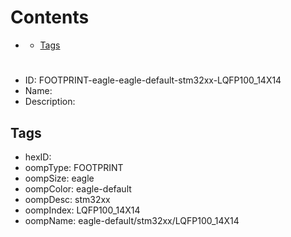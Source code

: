 



Contents
========

* [](#)
	* [Tags](#tags)

# 

- ID: FOOTPRINT-eagle-eagle-default-stm32xx-LQFP100_14X14
- Name: 
- Description: 

## Tags

- hexID: 
- oompType: FOOTPRINT
- oompSize: eagle
- oompColor: eagle-default
- oompDesc: stm32xx
- oompIndex: LQFP100_14X14
- oompName: eagle-default/stm32xx/LQFP100_14X14
